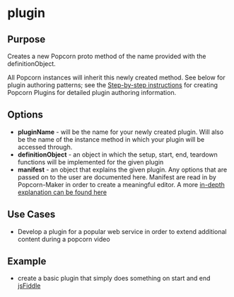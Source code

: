 # plugin #

## Purpose ##

Creates a new Popcorn proto method of the name provided with the definitionObject.

All Popcorn instances will inherit this newly created method. See below for plugin authoring patterns; see the [Step-by-step instructions](http://popcornjs.org/creating-plugins) for creating Popcorn Plugins for detailed plugin authoring information.

## Options ##

* **pluginName** - will be the name for your newly created plugin.  Will also be the name of the instance method in which your plugin will be accessed through.
* **definitionObject** - an object in which the setup, start, end, teardown functions will be implemented for the given plugin
* **manifest** - an object that explains the given plugin.  Any options that are passed on to the user are documented here.  Manifest are read in by Popcorn-Maker in order to create a meaningful editor. A more [in-depth explanation can be found here]() 

## Use Cases ##

* Develop a plugin for a popular web service in order to extend additional content during a popcorn video

## Example ##

* create a basic plugin that simply does something on start and end [jsFiddle](http://jsfiddle.net/popcornjs/bEzge/)
